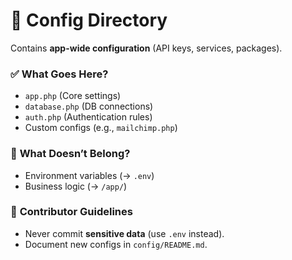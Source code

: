 # 📂 Config Directory  
Contains **app-wide configuration** (API keys, services, packages).  

### ✅ **What Goes Here?**  
- `app.php` (Core settings)  
- `database.php` (DB connections)  
- `auth.php` (Authentication rules)  
- Custom configs (e.g., `mailchimp.php`)  

### 🚫 **What Doesn’t Belong?**  
- Environment variables (→ `.env`)  
- Business logic (→ `/app/`)  

### 🔧 **Contributor Guidelines**  
- Never commit **sensitive data** (use `.env` instead).  
- Document new configs in `config/README.md`.  